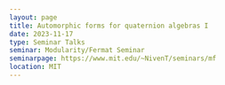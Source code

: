 ```yaml
---
layout: page
title: Automorphic forms for quaternion algebras I
date: 2023-11-17
type: Seminar Talks
seminar: Modularity/Fermat Seminar
seminarpage: https://www.mit.edu/~NivenT/seminars/mf
location: MIT
---
```

